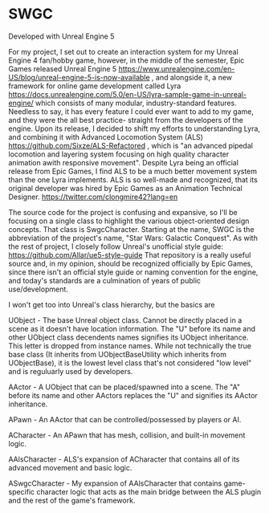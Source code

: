 # SWGC

Developed with Unreal Engine 5

For my project, I set out to create an interaction system for my Unreal Engine 4 fan/hobby game, however,
in the middle of the semester, Epic Games released Unreal Engine 5 https://www.unrealengine.com/en-US/blog/unreal-engine-5-is-now-available
, and alongside it, a new framework for online game development called Lyra https://docs.unrealengine.com/5.0/en-US/lyra-sample-game-in-unreal-engine/
which consists of many modular, industry-standard features. Needless to say, it has every feature I could
ever want to add to my game, and they were the all best practice- straight from the developers of the engine.  Upon its release, I decided
to shift my efforts to understanding Lyra, and combining it with Advanced Locomotion System (ALS) https://github.com/Sixze/ALS-Refactored
, which is "an advanced pipedal locomotion and layering system focusing on high quality character animation awith responsive movement".
Despite Lyra being an official release from Epic Games, I find ALS to be a much better movement system than the one Lyra implements. ALS is so
well-made and recognized, that its original developer was hired by Epic Games as an Animation Technical Designer. https://twitter.com/clongmire42?lang=en

The source code for the project is confusing and expansive, so I'll be focusing on a single class to highlight the various object-oriented design
concepts. That class is SwgcCharacter. Starting at the name, SWGC is the abbreviation of the project's name, "Star Wars: Galactic Conquest". As with the
rest of project, I closely follow Unreal's unofficial style guide: https://github.com/Allar/ue5-style-guide
That repository is a really useful source and, in my opinion, should be recognized officially by Epic Games, since there isn't an official style guide or naming
convention for the engine, and today's standards are a culmination of years of public use/development.
 
I won't get too into Unreal's class hierarchy, but the basics are

UObject - The base Unreal object class. Cannot be directly placed in a scene as it doesn't have location information. The "U" before its name and other UObject class decendents names signifies its UObject inheritance. This letter is dropped from instance names. While not technically the true base class (It inherits from UObjectBaseUtility which inherits from UObjectBase), it is the lowest level class that's not considered "low level" and is reguluarly used by developers.

AActor - A UObject that can be placed/spawned into a scene. The "A" before its name and other AActors replaces the "U" and signifies its AActor inheritance.

APawn - An AActor that can be controlled/possessed by players or AI.

ACharacter - An APawn that has mesh, collision, and built-in movement logic.

AAlsCharacter - ALS's expansion of ACharacter that contains all of its advanced movement and basic logic.

ASwgcCharacter - My expansion of AAlsCharacter that contains game-specific character logic that acts as the main bridge between the ALS plugin and the rest of the game's framework.



